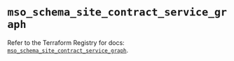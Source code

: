 # `mso_schema_site_contract_service_graph`

Refer to the Terraform Registry for docs: [`mso_schema_site_contract_service_graph`](https://registry.terraform.io/providers/ciscodevnet/mso/1.5.3/docs/resources/schema_site_contract_service_graph).
